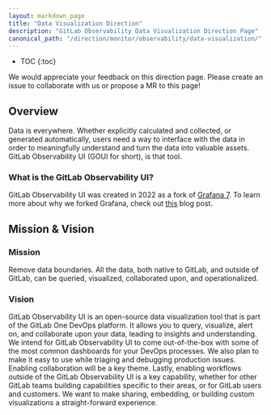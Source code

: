 ```yaml
---
layout: markdown_page
title: "Data Visualization Direction"
description: "GitLab Observability Data Visualization Direction Page"
canonical_path: "/direction/monitor/observability/data-visualization/"
---
```


- TOC
{:toc}

We would appreciate your feedback on this direction page. Please create an issue to collaborate with us or propose a MR to this page!

## Overview

Data is everywhere. Whether explicitly calculated and collected, or generated automatically, users need a way to interface with the data in order to meaningfully understand and turn the data into valuable assets. GitLab Observability UI (GOUI for short), is that tool.  

### What is the GitLab Observability UI?

GitLab Observability UI was created in 2022 as a fork of [Grafana 7](https://github.com/grafana/grafana). To learn more about why we forked Grafana, check out [this](https://opstrace.com/blog/gitlabobsvervabilityui#new-observability-user-interface) blog post.

## Mission & Vision

### Mission

Remove data boundaries. All the data, both native to GitLab, and outside of GitLab, can be queried, visualized, collaborated upon, and operationalized.  

### Vision

GitLab Observability UI is an open-source data visualization tool that is part of the GitLab One DevOps platform. It allows you to query, visualize, alert on, and collaborate upon your data, leading to insights and understanding. We intend for GitLab Observability UI to come out-of-the-box with some of the most common dashboards for your DevOps processes. We also plan to make it easy to use while triaging and debugging production issues. Enabling collaboration will be a key theme. Lastly, enabling workflows outside of the GitLab Observability UI is a key capability, whether for other GitLab teams building capabilities specific to their areas, or for GitLab users and customers. We want to make sharing, embedding, or building custom visualizations a straight-forward experience.
